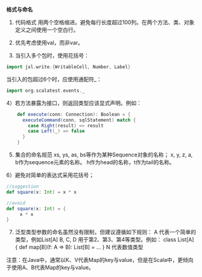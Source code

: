 **格式与命名**

1) 代码格式
用两个空格缩进。避免每行长度超过100列。在两个方法、类、对象定义之间使用一个空白行。

2) 优先考虑使用val，而非var。

3) 当引入多个包时，使用花括号：
```scala
import jxl.write.{WritableCell, Number, Label}
```

当引入的包超过6个时，应使用通配符_：
```scala
import org.scalatest.events._
```

4）若方法暴露为接口，则返回类型应该显式声明。例如：
```scala
    def execute(conn: Connection): Boolean = {
      executeCommand(conn, sqlStatement) match {
        case Right(result) => result
        case Left(_) => false
      }
    }
```

5) 集合的命名规范
xs, ys, as, bs等作为某种Sequence对象的名称；
x, y, z, a, b作为sequence元素的名称。
h作为head的名称，t作为tail的名称。

6）避免对简单的表达式采用花括号；
```scala
//suggestion
def square(x: Int) = x * x

//avoid
def square(x: Int) = {
     x * x
}
```

7) 泛型类型参数的命名虽然没有限制，但建议遵循如下规则：
A            代表一个简单的类型，例如List[A]
B, C, D      用于第2、第3、第4等类型。例如：
                 class List[A] {
                     def map[B](f: A => B): List[B] = ...
                 }
 N           代表数值类型

注意：在Java中，通常以K、V代表Map的key与value，但是在Scala中，更倾向于使用A、B代表Map的key与value。